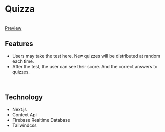 <h1>Quizza</h1>
<br>
<a href="https://askme-nn.web.app/" target='_blank'>Preview</a>
<br>
<h2>Features</h2>
 <ul>
   <li>Users may take the test here. New quizzes will be distributed at random each time.</li>
   <li>After the test, the user can see their score. And the correct answers to quizzes.</li>
</ul>
<br>
 <h2>Technology</h2>
  <ul>
    <li>Next.js</li>
    <li>Context Api</li>
    <li>Firebase Realtime Database</li>
    <li>Tailwindcss</li>
  </ul>
